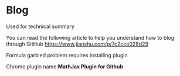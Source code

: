 # Blog
Used for technical summary

You can read the following article to help you understand how to blog through GitHub
https://www.jianshu.com/p/7c2cce028d29

Formula garbled problem requires installing plugin

Chrome plugin name:**MathJax Plugin for Github**
